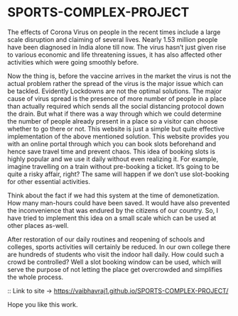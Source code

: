 # SPORTS-COMPLEX-PROJECT

The effects of Corona Virus on people in the recent times include a large scale disruption and claiming of several lives. Nearly 1.53 million people have been diagnosed in India alone till now. The virus hasn’t just given rise to various economic and life threatening issues, it has also affected  other activities which were going smoothly before.

Now the thing is, before the vaccine arrives in the market the virus is not the actual problem rather the spread of the virus is the major issue which can be tackled. Evidently Lockdowns are not the optimal solutions. The major cause of virus spread is the presence of more number of people in a place than actually required which sends all the social distancing protocol down the drain. But what if there was a way through which we could determine the number of people already present in a place so a visitor can choose whether to go there or not. This website is just a simple but quite effective implementation of the above mentioned solution. This website provides you with an online portal through which you can book slots beforehand and hence save travel time and prevent chaos. This idea of booking slots is highly popular and we use it daily without even realizing it. For example, imagine travelling on a train without pre-booking a ticket. It’s going to be quite a risky affair, right? The same will happen if we don’t use slot-booking for other essential activities.

Think about the fact if we had this system at the time of demonetization. How many man-hours could have been saved. It would have also prevented the inconvenience that was endured by the citizens of our country. So, I have tried to implement this idea on a small scale which can be used at other places as-well.

After restoration of our daily routines and reopening of schools and colleges, sports activities will certainly be reduced. In our own college there are hundreds of students who visit the indoor hall daily. How could such a crowd be controlled? Well a slot booking window can be used, which will serve the purpose of not letting the place get overcrowded and simplifies the whole process.

:: Link to site ->  https://vaibhavraj1.github.io/SPORTS-COMPLEX-PROJECT/

Hope you like this work.



